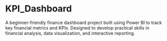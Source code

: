 # KPI_Dashboard
A beginner-friendly finance dashboard project built using Power BI to track key financial metrics and KPIs. Designed to develop practical skills in financial analysis, data visualization, and interactive reporting.
